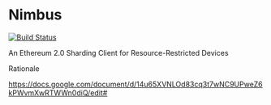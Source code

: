 # Nimbus

[![Build Status](https://travis-ci.org/status-im/nimbus.svg?branch=master)](https://travis-ci.org/status-im/nimbus)

An Ethereum 2.0 Sharding Client for Resource-Restricted Devices

Rationale

https://docs.google.com/document/d/14u65XVNLOd83cq3t7wNC9UPweZ6kPWvmXwRTWWn0diQ/edit#
